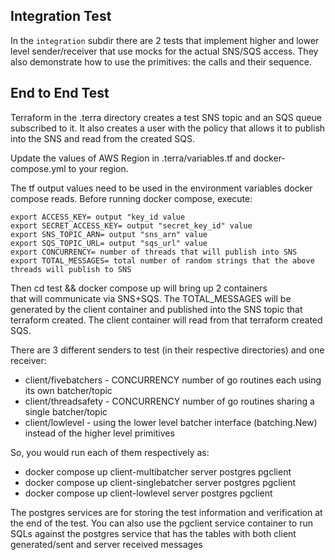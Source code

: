 ## Integration Test

In the `integration` subdir there are 2 tests that implement
higher and lower level sender/receiver that use mocks for
the actual SNS/SQS access. 
They also demonstrate how to use the primitives: the calls and their sequence.

## End to End Test

Terraform in the .terra directory creates a test SNS topic and an SQS queue subscribed
to it. It also creates a user with the policy that allows it to publish into the SNS
and read from the created SQS.

Update the values of AWS Region in .terra/variables.tf and docker-compose.yml to your region.

The tf output values need to be used in the environment variables docker compose reads.
Before running docker compose, execute:

```shell
export ACCESS_KEY= output "key_id value
export SECRET_ACCESS_KEY= output "secret_key_id" value
export SNS_TOPIC_ARN= output "sns_arn" value
export SQS_TOPIC_URL= output "sqs_url" value
export CONCURRENCY= number of threads that will publish into SNS
export TOTAL_MESSAGES= total number of random strings that the above threads will publish to SNS
```

Then cd test && docker compose up will bring up 2 containers  
that will communicate via SNS+SQS. The TOTAL_MESSAGES will be generated by the client container
and published into the SNS topic that terraform created. The client container will read from
that terraform created SQS.


There are 3 different senders to test (in their respective directories) and one receiver:

- client/fivebatchers - CONCURRENCY number of go routines each using its own batcher/topic
- client/threadsafety - CONCURRENCY number of go routines sharing a single batcher/topic
- client/lowlevel - using the lower level batcher interface (batching.New) instead of the higher level primitives

So, you would run each of them respectively as:

- docker compose up client-multibatcher server postgres pgclient
- docker compose up client-singlebatcher server postgres pgclient
- docker compose up client-lowlevel server postgres pgclient

The postgres services are for storing the test information and verification
at the end of the test. You can also use the pgclient service container to
run SQLs against the postgres service that has the tables with both
client generated/sent and server received messages